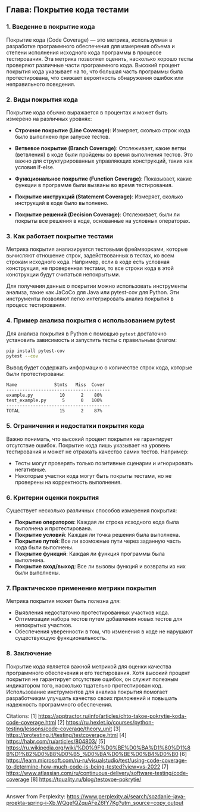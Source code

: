 ## Глава: Покрытие кода тестами

### 1. Введение в покрытие кода
Покрытие кода (Code Coverage) — это метрика, используемая в разработке программного обеспечения для измерения объема и степени исполнения исходного кода программы в процессе тестирования. Эта метрика позволяет оценить, насколько хорошо тесты проверяют различные части программного кода. Высокий процент покрытия кода указывает на то, что большая часть программы была протестирована, что снижает вероятность обнаружения ошибок или неправильного поведения.

### 2. Виды покрытия кода
Покрытие кода обычно выражается в процентах и может быть измерено на различных уровнях:

- **Строчное покрытие (Line Coverage)**: Измеряет, сколько строк кода было выполнено при запуске тестов.
  
- **Ветвевое покрытие (Branch Coverage)**: Отслеживает, какие ветви (ветвления) в коде были пройдены во время выполнения тестов. Это важно для структурированных управляющих конструкций, таких как условия if-else.

- **Функциональное покрытие (Function Coverage)**: Показывает, какие функции в программе были вызваны во время тестирования.

- **Покрытие инструкций (Statement Coverage)**: Измеряет, сколько инструкций в коде было выполнено.

- **Покрытие решений (Decision Coverage)**: Отслеживает, были ли покрыты все решения в коде, основанные на условных операторах.

### 3. Как работает покрытие тестами
Метрика покрытия анализируется тестовыми фреймворками, которые вычисляют отношение строк, задействованных в тестах, ко всем строкам исходного кода. Например, если в коде есть условная конструкция, не проверенная тестами, то все строки кода в этой конструкции будут считаться непокрытыми.

Для получения данных о покрытии можно использовать инструменты анализа, такие как JaCoCo для Java или pytest-cov для Python. Эти инструменты позволяют легко интегрировать анализ покрытия в процесс тестирования.

### 4. Пример анализа покрытия с использованием pytest
Для анализа покрытия в Python с помощью `pytest` достаточно установить зависимость и запустить тесты с правильным флагом:

```bash
pip install pytest-cov
pytest --cov
```

Вывод будет содержать информацию о количестве строк кода, которые были протестированы:

```
Name              Stmts   Miss  Cover
---------------------------------------
example.py          10      2    80%
test_example.py      5      0   100%
---------------------------------------
TOTAL               15      2    87%
```

### 5. Ограничения и недостатки покрытия кода
Важно понимать, что высокий процент покрытия не гарантирует отсутствие ошибок. Покрытие кода лишь указывает на уровень тестирования и может не отражать качество самих тестов. Например:
- Тесты могут проверять только позитивные сценарии и игнорировать негативные.
- Некоторые участки кода могут быть покрыты тестами, но не проверены на корректность выполнения.

### 6. Критерии оценки покрытия
Существует несколько различных способов измерения покрытия:
- **Покрытие операторов**: Каждая ли строка исходного кода была выполнена и протестирована.
- **Покрытие условий**: Каждая ли точка решения была выполнена.
- **Покрытие путей**: Все ли возможные пути через заданную часть кода были выполнены.
- **Покрытие функций**: Каждая ли функция программы была выполнена.
- **Покрытие вход/выход**: Все ли вызовы функций и возвраты из них были выполнены.

### 7. Практическое применение метрики покрытия
Метрика покрытия может быть полезна для:
- Выявления недостаточно протестированных участков кода.
- Оптимизации набора тестов путем добавления новых тестов для непокрытых участков.
- Обеспечения уверенности в том, что изменения в коде не нарушают существующую функциональность.

### 8. Заключение
Покрытие кода является важной метрикой для оценки качества программного обеспечения и его тестирования. Хотя высокий процент покрытия не гарантирует отсутствие ошибок, он служит полезным индикатором того, насколько тщательно протестирован код. Использование инструментов для анализа покрытия помогает разработчикам улучшать качество своих приложений и повышать надежность программного обеспечения.

Citations:
[1] https://apptractor.ru/info/articles/chto-takoe-pokrytie-koda-code-coverage.html
[2] https://ru.hexlet.io/courses/python-testing/lessons/code-coverage/theory_unit
[3] https://protesting.it/testing/testcoverage.html
[4] https://habr.com/ru/articles/804803/
[5] https://ru.wikipedia.org/wiki/%D0%9F%D0%BE%D0%BA%D1%80%D1%8B%D1%82%D0%B8%D0%B5_%D0%BA%D0%BE%D0%B4%D0%B0
[6] https://learn.microsoft.com/ru-ru/visualstudio/test/using-code-coverage-to-determine-how-much-code-is-being-tested?view=vs-2022
[7] https://www.atlassian.com/ru/continuous-delivery/software-testing/code-coverage
[8] https://tquality.ru/blog/testovoe-pokrytie/

---
Answer from Perplexity: https://www.perplexity.ai/search/sozdanie-java-proekta-spring-i-Xb.WQqefQZquAFeZ6fY7Kg?utm_source=copy_output
